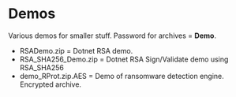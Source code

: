 # Demos
Various demos for smaller stuff. Password for archives = **Demo**.

* RSADemo.zip = Dotnet RSA demo.
* RSA_SHA256_Demo.zip = Dotnet RSA Sign/Validate demo using RSA_SHA256
* demo_RProt.zip.AES = Demo of ransomware detection engine. Encrypted archive.

